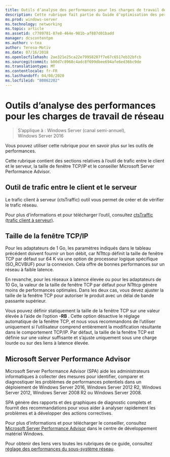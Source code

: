 ```yaml
---
title: Outils d’analyse des performances pour les charges de travail de réseau
description: Cette rubrique fait partie du Guide d’optimisation des performances du sous-système réseau pour Windows Server 2016.
ms.prod: windows-server
ms.technology: networking
ms.topic: article
ms.assetid: c7789781-87e8-464e-981b-af887d01badd
manager: dcscontentpm
ms.author: v-tea
author: Teresa-Motiv
ms.date: 07/16/2018
ms.openlocfilehash: 2ae321e25ca22e79958207f7e67c6517eb32bfcb
ms.sourcegitcommit: b00d7c8968c4adc8f699dbee694afe6ed36bc9de
ms.translationtype: MT
ms.contentlocale: fr-FR
ms.lasthandoff: 04/08/2020
ms.locfileid: "80862202"
---
```

# <a name="performance-tools-for-network-workloads"></a>Outils d’analyse des performances pour les charges de travail de réseau

>S’applique à : Windows Server (canal semi-annuel), Windows Server 2016

Vous pouvez utiliser cette rubrique pour en savoir plus sur les outils de performances.

Cette rubrique contient des sections relatives à l’outil de trafic entre le client et le serveur, la taille de fenêtre TCP/IP et le conseiller Microsoft Server Performance Advisor.

##  <a name="client-to-server-traffic-tool"></a><a name="bkmk_tuning"></a>Outil de trafic entre le client et le serveur

Le trafic client à serveur \(ctsTraffic\) outil vous permet de créer et de vérifier le trafic réseau.

Pour plus d’informations et pour télécharger l’outil, consultez [ctsTraffic (trafic client à serveur)](https://github.com/Microsoft/ctsTraffic).
  
##  <a name="tcpip-window-size"></a><a name="bkmk_size"></a>Taille de la fenêtre TCP/IP

Pour les adaptateurs de 1 Go, les paramètres indiqués dans le tableau précédent doivent fournir un bon débit, car NTttcp définit la taille de fenêtre TCP par défaut sur 64 K via une option de processeur logique spécifique \(SO_RCVBUF\) pour la connexion. Cela offre de bonnes performances sur un réseau à faible latence.  

En revanche, pour les réseaux à latence élevée ou pour les adaptateurs de 10 Go, la valeur de la taille de fenêtre TCP par défaut pour NTttcp génère moins de performances optimales. Dans les deux cas, vous devez ajuster la taille de la fenêtre TCP pour autoriser le produit avec un délai de bande passante supérieur.  

Vous pouvez définir statiquement la taille de la fenêtre TCP sur une valeur élevée à l’aide de l’option **-RB** . Cette option désactive le réglage automatique de la fenêtre TCP, et nous vous recommandons de l’utiliser uniquement si l’utilisateur comprend entièrement la modification résultante dans le comportement TCP/IP. Par défaut, la taille de la fenêtre TCP est définie sur une valeur suffisante et s’ajuste uniquement sous une charge lourde ou sur des liens à latence élevée.  

##  <a name="microsoft-server-performance-advisor"></a><a name="bkmk_advisor"></a>Microsoft Server Performance Advisor

Microsoft Server Performance Advisor \(SPA\) aide les administrateurs informatiques à collecter des mesures pour identifier, comparer et diagnostiquer les problèmes de performances potentiels dans un déploiement de Windows Server 2016, Windows Server 2012 R2, Windows Server 2012, Windows Server 2008 R2 ou Windows Server 2008. 

SPA génère des rapports et des graphiques de diagnostic complets et fournit des recommandations pour vous aider à analyser rapidement les problèmes et à développer des actions correctives.  
  
 Pour plus d’informations et pour télécharger le conseiller, consultez [Microsoft Server Performance Advisor](https://msdn.microsoft.com/library/windows/hardware/dn481522.aspx) dans le centre de développement matériel Windows.

Pour obtenir des liens vers toutes les rubriques de ce guide, consultez [réglage des performances du sous-système réseau](net-sub-performance-top.md).